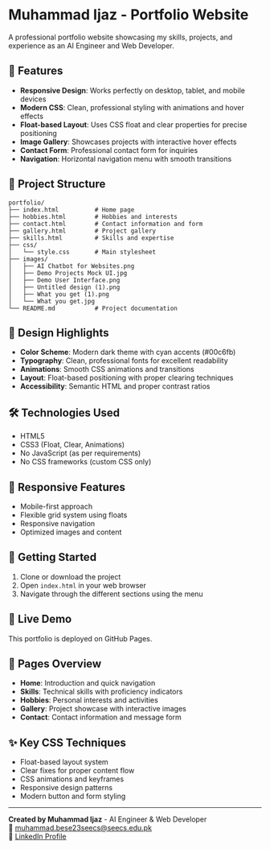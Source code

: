 # Muhammad Ijaz - Portfolio Website

A professional portfolio website showcasing my skills, projects, and experience as an AI Engineer and Web Developer.

## 🌟 Features

- **Responsive Design**: Works perfectly on desktop, tablet, and mobile devices
- **Modern CSS**: Clean, professional styling with animations and hover effects
- **Float-based Layout**: Uses CSS float and clear properties for precise positioning
- **Image Gallery**: Showcases projects with interactive hover effects
- **Contact Form**: Professional contact form for inquiries
- **Navigation**: Horizontal navigation menu with smooth transitions

## 📁 Project Structure

```
portfolio/
├── index.html          # Home page
├── hobbies.html        # Hobbies and interests
├── contact.html        # Contact information and form
├── gallery.html        # Project gallery
├── skills.html         # Skills and expertise
├── css/
│   └── style.css       # Main stylesheet
├── images/
│   ├── AI Chatbot for Websites.png
│   ├── Demo Projects Mock UI.jpg
│   ├── Demo User Interface.png
│   ├── Untitled design (1).png
│   ├── What you get (1).png
│   └── What you get.jpg
└── README.md           # Project documentation
```

## 🎨 Design Highlights

- **Color Scheme**: Modern dark theme with cyan accents (#00c6fb)
- **Typography**: Clean, professional fonts for excellent readability
- **Animations**: Smooth CSS animations and transitions
- **Layout**: Float-based positioning with proper clearing techniques
- **Accessibility**: Semantic HTML and proper contrast ratios

## 🛠️ Technologies Used

- HTML5
- CSS3 (Float, Clear, Animations)
- No JavaScript (as per requirements)
- No CSS frameworks (custom CSS only)

## 📱 Responsive Features

- Mobile-first approach
- Flexible grid system using floats
- Responsive navigation
- Optimized images and content

## 🚀 Getting Started

1. Clone or download the project
2. Open `index.html` in your web browser
3. Navigate through the different sections using the menu

## 🔗 Live Demo

This portfolio is deployed on GitHub Pages.

## 📄 Pages Overview

- **Home**: Introduction and quick navigation
- **Skills**: Technical skills with proficiency indicators
- **Hobbies**: Personal interests and activities
- **Gallery**: Project showcase with interactive images
- **Contact**: Contact information and message form

## ✨ Key CSS Techniques

- Float-based layout system
- Clear fixes for proper content flow
- CSS animations and keyframes
- Responsive design patterns
- Modern button and form styling

---

**Created by Muhammad Ijaz** - AI Engineer & Web Developer  
📧 muhammad.bese23seecs@seecs.edu.pk  
💼 [LinkedIn Profile](https://www.linkedin.com/in/muhammad-ijaz-659634295?lipi=urn%3Ali%3Apage%3Ad_flagship3_profile_view_base_contact_details%3BChTZ1hkFSi%2BkUteaZnHdxA%3D%3D)
